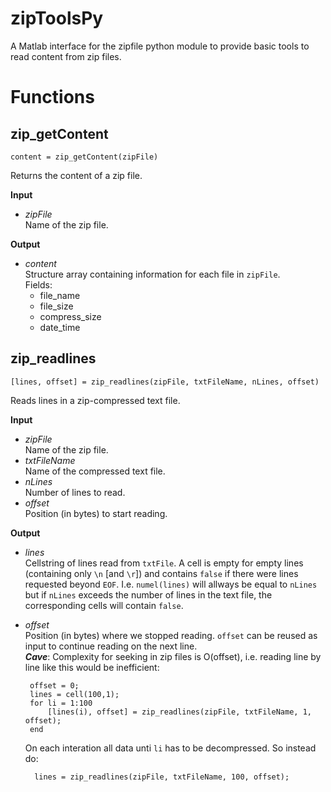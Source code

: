 # zipToolsPy
A Matlab interface for the zipfile python module to provide basic tools to read content from zip files.  


# Functions


## zip_getContent

    content = zip_getContent(zipFile)  
Returns the content of a zip file.

**Input**  
-  *zipFile*  
    Name of the zip file.

**Output**  
-  *content*  
    Structure array containing information for each file in `zipFile`.  
    Fields:
     - file_name
     - file_size
     - compress_size
     - date_time    




## zip_readlines

    [lines, offset] = zip_readlines(zipFile, txtFileName, nLines, offset)  
Reads lines in a zip-compressed text file.

**Input**  
-  *zipFile*  
      Name of the zip file.  
-  *txtFileName*  
      Name of the compressed text file.  
-  *nLines*  
      Number of lines to read.  
-  *offset*  
      Position (in bytes) to start reading.

**Output**  
-  *lines*  
    Cellstring of lines read from `txtFile`. A cell is empty
    for empty lines (containing only `\n` [and `\r`]) and
    contains `false` if there were lines requested beyond
    `EOF`. I.e. `numel(lines)` will allways be equal to `nLines`
    but if `nLines` exceeds the number of lines in the text
    file, the corresponding cells will contain `false`.  
-  *offset*  
    Position (in bytes) where we stopped reading.
    `offset` can be reused as input to continue reading on
    the next line.  
    ***Cave***: Complexity for seeking in zip files is O(offset), i.e. reading line by line like this would be inefficient:  
    
        offset = 0;
        lines = cell(100,1);
        for li = 1:100
            [lines(i), offset] = zip_readlines(zipFile, txtFileName, 1, offset);
        end

     On each interation all data unti `li` has to be decompressed. So instead do:
     
         lines = zip_readlines(zipFile, txtFileName, 100, offset);  
